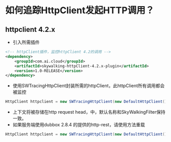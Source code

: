 # 如何追踪HttpClient发起HTTP调用？

## httpclient 4.2.x
- 引入所需插件
```xml
<!-- httpClient插件，监控httpClient 4.2的调用 -->
<dependency>
    <groupId>com.ai.cloud</groupId>
    <artifactId>skywalking-httpClient-4.2.x-plugin</artifactId>
    <version>1.0-RELEASE</version>
</dependency>
```
- 使用SWTracingHttpClient封装所需的httpClient，此httpClient所有调用都会被监控
```java
HttpClient httpclient = new SWTracingHttpClient(new DefaultHttpClient());
```
- 上下文将被存储在http request head，中，默认名称和SkyWalkingFilter保持一致。
- 如果服务端使用dubbox 2.8.4 的提供的http-rest，请使用方法重载
```java
HttpClient httpclient = new SWTracingHttpClient(new DefaultHttpClient(), "Dubbo-Attachments");
```